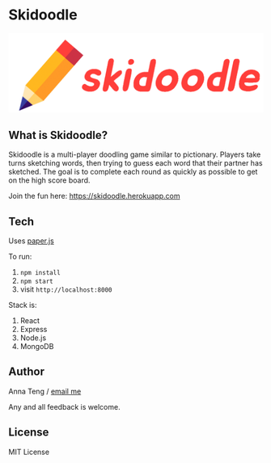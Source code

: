 # Skidoodle

![Skidoodle Logo](client/assets/logo-gif.gif)

## What is Skidoodle?

Skidoodle is a multi-player doodling game similar to pictionary. Players take turns sketching words, then trying to guess each word that their partner has sketched. The goal is to complete each round as quickly as possible to get on the high score board.

Join the fun here: https://skidoodle.herokuapp.com

## Tech

Uses [paper.js](https://github.com/paperjs/paper.js)

To run:
1. `npm install`
2. `npm start`
3. visit `http://localhost:8000`

Stack is:
1. React
2. Express
3. Node.js
4. MongoDB

## Author

Anna Teng / [email me](mailto:anna.w.teng@gmail.com?subject=[Skidoodle])

Any and all feedback is welcome.

## License

MIT License